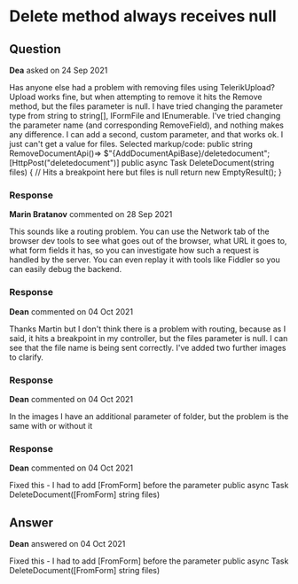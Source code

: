 # Delete method always receives null

## Question

**Dea** asked on 24 Sep 2021

Has anyone else had a problem with removing files using TelerikUpload? Upload works fine, but when attempting to remove it hits the Remove method, but the files parameter is null. I have tried changing the parameter type from string to string[], IFormFile and IEnumerable<IFormFile>. I've tried changing the parameter name (and corresponding RemoveField), and nothing makes any difference. I can add a second, custom parameter, and that works ok. I just can't get a value for files. Selected markup/code: <TelerikUpload SaveUrl="@(AddDocumentApi())" Multiple="true" RemoveUrl="@(RemoveDocumentApi())" OnUpload="OnUploadHandler" OnRemove="OnRemoveHandler" OnSuccess="OnSuccessHandler" WithCredentials="true" AllowedExtensions="@AllowedExtensions" /> public string RemoveDocumentApi()=> $"{AddDocumentApiBase}/deletedocument"; [HttpPost("deletedocument")] public async Task<IActionResult> DeleteDocument(string files) { // Hits a breakpoint here but files is null return new EmptyResult(); }

### Response

**Marin Bratanov** commented on 28 Sep 2021

This sounds like a routing problem. You can use the Network tab of the browser dev tools to see what goes out of the browser, what URL it goes to, what form fields it has, so you can investigate how such a request is handled by the server. You can even replay it with tools like Fiddler so you can easily debug the backend.

### Response

**Dean** commented on 04 Oct 2021

Thanks Martin but I don't think there is a problem with routing, because as I said, it hits a breakpoint in my controller, but the files parameter is null. I can see that the file name is being sent correctly. I've added two further images to clarify.

### Response

**Dean** commented on 04 Oct 2021

In the images I have an additional parameter of folder, but the problem is the same with or without it

### Response

**Dean** commented on 04 Oct 2021

Fixed this - I had to add [FromForm] before the parameter public async Task<IActionResult> DeleteDocument([FromForm] string files)

## Answer

**Dean** answered on 04 Oct 2021

Fixed this - I had to add [FromForm] before the parameter public async Task<IActionResult> DeleteDocument([FromForm] string files)

